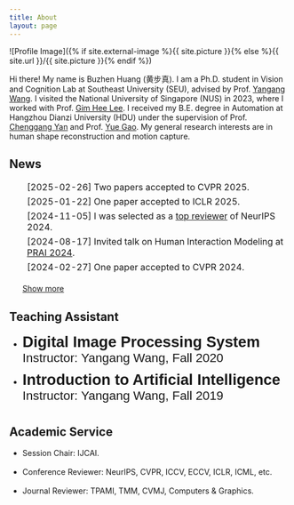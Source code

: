 ```yaml
---
title: About
layout: page
---
```

![Profile Image]({% if site.external-image %}{{ site.picture }}{% else %}{{ site.url }}/{{ site.picture }}{% endif %})

<p>Hi there! My name is Buzhen Huang (黄步真). I am a Ph.D. student in Vision and Cognition Lab at Southeast University (SEU), advised by Prof. <a href="https://www.yangangwang.com/">Yangang Wang</a>. 
I visited the National University of Singapore (NUS) in 2023, where I worked with Prof. <a href="https://www.comp.nus.edu.sg/~leegh/">Gim Hee Lee</a>.
I received my B.E. degree in Automation at Hangzhou Dianzi University (HDU) under the supervision of Prof. <a href="https://cgyan-iipl.github.io/">Chenggang Yan</a> and Prof. <a href="https://www.gaoyue.org/">Yue Gao</a>. 
My general research interests are in human shape reconstruction and motion capture.</p>

<h2>News</h2>

<ul>  
	<table style="width:100%;border:0px;border-spacing:0px;border-collapse:separate;margin-right:auto;margin-left:auto;"><tbody>
    		  <tr>
            <td class="news_date1">
            <li>[2025-02-26]  Two papers accepted to CVPR 2025.</li>
            </td>
          </tr>
    		  <tr>
            <td class="news_date1">
            <li>[2025-01-22]  One paper accepted to ICLR 2025.</li>
            </td>
          </tr>
        	<tr>
            <td class="news_date1">
            <li>[2024-11-05]  I was selected as a <a href="https://neurips.cc/Conferences/2024/ProgramCommittee#top-reviewers" target="_blank">top reviewer</a> of NeurIPS 2024.</li>
            </td>
          </tr>
      		<tr>
            <td class="news_date1">
            <li>[2024-08-17]  Invited talk on Human Interaction Modeling at <a href="https://www.prai.net/prai2024.html" target="_blank">PRAI 2024</a>.</li>
            </td>
          </tr>
    		  <tr>
            <td class="news_date1">
            <li>[2024-02-27]  One paper accepted to CVPR 2024.</li>
            </td>
          </tr>
    		  <tr>
            <td class="table_toggle" style="display: none;">
            <li>[2023-07-14]  One paper accepted to ICCV 2023.</li>
            </td>
          </tr>
  		    <tr>
            <td class="table_toggle" style="display: none;">
            <li>[2023-04-19]  One paper accepted to IJCAI 2023.</li>
            </td>
          </tr>
  		    <tr>
            <td class="table_toggle" style="display: none;">
            <li>[2023-02-10]  We released <a href="https://github.com/boycehbz/CHOMP#ocmotion-dataset" target="_blank">OcMotion</a> dataset.</li>
            </td>
          </tr>
  		    <tr>
            <td class="table_toggle" style="display: none;">
            <li>[2023-02-07]  CrowdRec won the 1st place in <a href="https://www.gigavision.cn/track/track?nav=GigaCrowd&type=nav" target="_blank">GigaCrowd Challenge</a>.</li>
            </td>
          </tr>
		      <tr>
            <td class="table_toggle" style="display: none;">
            <li>[2022-08-24]  Honored to receive <a href="http://tc.ccf.org.cn/tccad/jlry/txkysjjj/hjrxx/2022-10-14/775286.shtml" target="_blank">Style3D Graduate Fellowship</a>!</li>
            </td>
          </tr>
		      <tr>
            <td class="table_toggle" style="display: none;">
            <li>[2022-08-09]  One paper accepted to TPAMI 2022.</li>
            </td>
          </tr>
          <tr class="table_toggle" style="display: none;">
            <td class="news_date1">
            <li>[2022-06-12]  One paper accepted to TIP 2022.</li>
            </td>
          </tr>
          <tr class="table_toggle" style="display: none;">
            <td class="news_date1">
            <li>[2022-03-02]  One paper accepted to CVPR 2022.</li>
            </td>
          </tr>
          <tr class="table_toggle" style="display: none;">
            <td class="news_date1">
            <li>[2022-01-05]  Invited talk at <a href="https://www.noahlab.com.hk/#/home" target="_blank">Huawei Noah's Ark Lab</a>.</li>
            </td>
          </tr>
          <tr class="table_toggle" style="display: none;">
            <td class="news_date1">
            <li>[2021-10-04]  One paper accepted to 3DV 2021.</li>
            </td>
          </tr>
          <tr class="table_toggle" style="display: none;">
            <td class="news_date1">
            <li> [2020-02-24]  One paper accepted to CVPR 2020.</li>
            </td>
          </tr>
        </tbody></table>
	<div style="margin-bottom:25px;padding: 0px 0px 0px 0px;">
			<a id="toggle_button" href="javascript:toggle()">Show more</a><script>
				function toggle() {
				var rows = document.getElementsByClassName("table_toggle");
				var y = document.getElementById("toggle_button");
				if (rows[0].style.display == "none") {
					for (var i = 0; i < rows.length; i++) {
					rows[i].style.display = "";
					}
					y.innerHTML = "Show less";
				} else {
					for (var i = 0; i < rows.length; i++) {
					rows[i].style.display = "none";
					}
					y.innerHTML = "Show more";
				}
				}
			</script>
	</div>
	<!-- <li>[2022-08-09]  One paper accepted to TPAMI2022.</li>
	<li>[2022-06-12]  One paper accepted to TIP2022.</li>
	<li>[2022-03-02]  One paper accepted to CVPR2022.</li>
	<li>[2022-01-05]  I gave a talk at <a href="https://www.noahlab.com.hk/#/home">Huawei Noah's Ark Lab</a>.</li>
    <li>[2021-10-04]  One paper accepted to 3DV2021.</li>
    <li> [2020-02-24]  One paper accepted to CVPR2020.</li> -->
</ul>

<h2>Teaching Assistant</h2>

<ul>
    <li>
	<span style="display:inline-block;font-size:1.7rem;font-family:Arial;font-weight:bold;">Digital Image Processing System</span><br>
	<span style="display:inline-block;font-size:1.4rem;font-family:Arial;padding-bottom:0.6rem">Instructor: Yangang Wang, Fall 2020</span>
	</li>
    <li>
	<span style="display:inline-block;font-size:1.7rem;font-family:Arial;font-weight:bold;">Introduction to Artificial Intelligence</span><br>
	<span style="display:inline-block;font-size:1.4rem;font-family:Arial;padding-bottom:0.6rem">Instructor: Yangang Wang, Fall 2019</span>
	</li>
</ul>

<h2>Academic Service</h2>

<ul>
  <li>Session Chair: IJCAI.</li><br>
	<li>Conference Reviewer: NeurIPS, CVPR, ICCV, ECCV, ICLR, ICML, etc.</li><br>
	<li>Journal Reviewer: TPAMI, TMM, CVMJ, Computers & Graphics.</li><br>
</ul>


<!-- <h2>Projects</h2>

<ul>
	<li><a href="http://yangangwang.com/papers/ZHANG-OOH-2020-03.html">Occluded Human Reconstruction</a></li><br>
	<li><a href="https://github.com/boycehbz/MvSMPLfitting">MvSMPLfitting</a></li>
</ul> -->

<br>
<br>
<br>
<br>
<br>
<br>

<script type='text/javascript' id='clustrmaps' src='//cdn.clustrmaps.com/map_v2.js?cl=ffffff&w=220&t=m&d=xcwYgsgvqVyiWGs5jS1qzD1OrC8Kb39Z7cJaCSxaUF0&cmo=ff5353&cmn=ff5353'></script>
